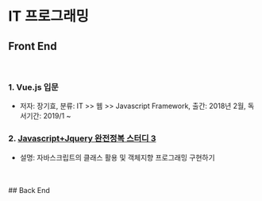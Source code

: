 # IT 프로그래밍

## Front End
<br>

### 1. Vue.js 입문
- 저자: 장기효, 분류: IT >> 웹 >> Javascript Framework, 출간: 2018년 2월, 독서기간: 2019/1 ~

### 2. [Javascript+Jquery 완전정복 스터디 3](https://github.com/jukyellow/book-read-note/tree/master/05_IT_%ED%94%84%EB%A1%9C%EA%B7%B8%EB%9E%98%EB%B0%8D/FrontEnd_01_JavasriptJquery_ObjectOriented)
- 설명: 자바스크립트의 클래스 활용 및 객체지향 프로그래밍 구현하기  



<br>
<br>
## Back End
